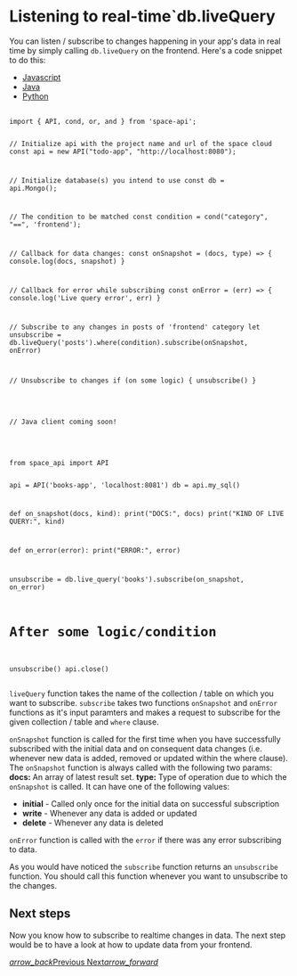 # Listening to real-time`db.liveQuery
You can listen / subscribe to changes happening in your app's data in real time by simply calling `db.liveQuery` on the frontend. Here's a code snippet to do this:

 <div class="row tabs-wrapper">
  <div class="col s12" style="padding:0">
    <ul class="tabs">
      <li class="tab col s2"><a class="active" href="#live-query-js">Javascript</a></li>
      <li class="tab col s2"><a href="#live-query-java">Java</a></li>
      <li class="tab col s2"><a href="#live-query-python">Python</a></li>
    </ul>
  </div>
  <div id="live-query-js" class="col s12" style="padding:0">
    <pre>
      <code>
import { API, cond, or, and } from 'space-api';

// Initialize api with the project name and url of the space cloud
const api = new API("todo-app", "http://localhost:8080");

// Initialize database(s) you intend to use
const db = api.Mongo();

// The condition to be matched
const condition = cond("category", "==", 'frontend');

// Callback for data changes:
const onSnapshot  = (docs, type) => {
   console.log(docs, snapshot)
}

// Callback for error while subscribing
const onError = (err) => {
   console.log('Live query error', err)
}

// Subscribe to any changes in posts of 'frontend' category
let unsubscribe = db.liveQuery('posts').where(condition).subscribe(onSnapshot, onError) 

// Unsubscribe to changes
if (on some logic) {
  unsubscribe()
}
      </code>
    </pre>
  </div>
  <div id="live-query-java" class="col s12" style="padding:0">
    <pre>
      <code class="java">
// Java client coming soon!      
      </code>
    </pre>
  </div>
 <div id="live-query-python" class="col s12" style="padding:0">
    <pre>
      <code class="python">
from space_api import API

api = API('books-app', 'localhost:8081')
db = api.my_sql()


def on_snapshot(docs, kind):
    print("DOCS:", docs)
    print("KIND OF LIVE QUERY:", kind)


def on_error(error):
    print("ERROR:", error)


unsubscribe = db.live_query('books').subscribe(on_snapshot, on_error)

# After some logic/condition
unsubscribe()
api.close()
      </code>
    </pre>
  </div>
</div>

`liveQuery` function takes the name of the collection / table on which you want to subscribe. `subscribe` takes two functions `onSnapshot` and `onError` functions as it's input paramters and makes a request to subscribe for the given collection / table and `where` clause. 

`onSnapshot` function is called for the first time when you have successfully subscribed with the initial data and on consequent data changes (i.e. whenever new data is added, removed or updated within the where clause). The `onSnapshot` function is always called with the following two params: 
**docs:** An array of latest result set.
**type:** Type of operation due to which the `onSnapshot` is called. It can have one of the following values:
- **initial** - Called only once for the initial data on successful subscription
- **write** - Whenever any data is added or updated
- **delete** - Whenever any data is deleted

`onError` function is called with the `error` if there was any error subscribing to data.

As you would have noticed the `subscribe` function returns an `unsubscribe` function. You should call this function whenever you want to unsubscribe to the changes.

## Next steps

Now you know how to subscribe to realtime changes in data. The next step would be to have a look at how to update data from your frontend.

<div class="btns-wrapper">
  <a href="/docs/realtime/overview" class="waves-effect waves-light btn primary-btn-border btn-small">
    <i class="material-icons btn-with-icon">arrow_back</i>Previous
  </a>
  <a href="/docs/database/update" class="waves-effect waves-light btn primary-btn-fill btn-small">
    Next<i class="material-icons btn-with-icon">arrow_forward</i>
  </a>
</div>
